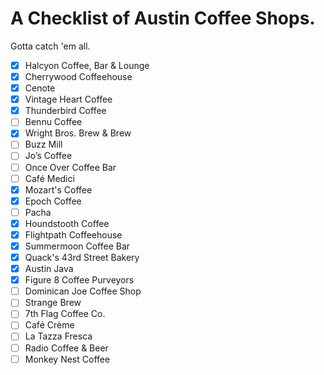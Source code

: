 # A Checklist of Austin Coffee Shops.

Gotta catch 'em all.

- [x] Halcyon Coffee, Bar & Lounge
- [x] Cherrywood Coffeehouse
- [x] Cenote
- [x] Vintage Heart Coffee
- [x] Thunderbird Coffee
- [ ] Bennu Coffee
- [x] Wright Bros. Brew & Brew
- [ ] Buzz Mill
- [ ] Jo’s Coffee
- [ ] Once Over Coffee Bar
- [ ] Café Medici
- [x] Mozart's Coffee
- [x] Epoch Coffee
- [ ] Pacha
- [x] Houndstooth Coffee
- [x] Flightpath Coffeehouse
- [x] Summermoon Coffee Bar
- [x] Quack's 43rd Street Bakery
- [x] Austin Java
- [x] Figure 8 Coffee Purveyors
- [ ] Dominican Joe Coffee Shop
- [ ] Strange Brew
- [ ] 7th Flag Coffee Co.
- [ ] Café Crème
- [ ] La Tazza Fresca
- [ ] Radio Coffee & Beer
- [ ] Monkey Nest Coffee
